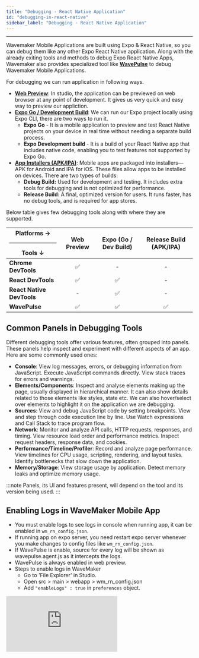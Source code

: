 ```yaml
---
title: "Debugging - React Native Application"
id: "debugging-in-react-native"
sidebar_label: "Debugging - React Native Application"
---
```

---

Wavemaker Mobile Applications are built using Expo & React Native, so you can debug them like any other Expo React Native application. Along with the already exiting tools and methods to debug Expo React Native Apps, Wavemaker also provides specialized tool like **[WavePulse](#wavepulse)** to debug Wavemaker Mobile Applications.

For debugging we can run application in following ways.

- **[Web Preview](test-run)**: In studio, the application can be previewed on web browser at any point of development. It gives us very quick and easy way to preview our appliction.
- **[Expo Go / Development Build](expo-debug)**: We can run our Expo project locally using Expo CLI, there are two ways to run it.
    - **Expo Go** - It is a mobile application to preview and test React Native projects on your device in real time without needing a separate build process.
    - **Expo Development build** - It is a build of your React Native app that includes native code, enabling you to test features not supported by Expo Go.
- **[App Installers (APK/IPA)](build-installers)**: Mobile apps are packaged into installers—APK for Android and IPA for iOS. These files allow apps to be installed on devices. There are two types of builds:
  - **Debug Build:** Used for development and testing. It includes extra tools for debugging and is not optimized for performance.
  - **Release Build:** A final, optimized version for users. It runs faster, has no debug tools, and is required for app stores.

Below table gives few debugging tools along with where they are supported.

| Platforms → <hr style={{margin:0}}/> Tools ↓ | Web Preview | Expo (Go / Dev Build) | Release Build (APK/IPA) |
| ------ | :-----: | :-----: | :-----: |
| **Chrome DevTools** | ✅ | - | - |
| **React DevTools** | ✅ | ✅ | - |
| **React Native DevTools** | - | ✅ | - |
| **WavePulse** | ✅ | ✅ | ✅ |

## Common Panels in Debugging Tools

Different debugging tools offer various features, often grouped into panels. These panels help inspect and experiment with different aspects of an app. Here are some commonly used ones:

- **Console**: View log messages, errors, or debugging information from JavaScript. Execute JavaScript commands directly. View stack traces for errors and warnings.
- **Elements/Components**: Inspect and analyse elements making up the page, usually displayed in hierarchical manner. It can also show details related to those elements like styles, state etc. We can also hover/select over elements to highlight it on the application we are debugging.
- **Sources**: View and debug JavaScript code by setting breakpoints. View and step through code execution line by line. Use Watch expressions and Call Stack to trace program flow.
- **Network**: Monitor and analyze API calls, HTTP requests, responses, and timing. View resource load order and performance metrics. Inspect request headers, response data, and cookies.
- **Performance/Timeline/Profiler**: Record and analyze page performance. View timelines for CPU usage, scripting, rendering, and layout tasks. Identify bottlenecks that slow down the application.
- **Memory/Storage**: View storage usage by application. Detect memory leaks and optimize memory usage.

:::note
Panels, its UI and features present, will depend on the tool and its version being used.
:::

## Enabling Logs in WaveMaker Mobile App

- You must enable logs to see logs in console when running app, it can be enabled in `wm_rn_config.json`.
- If running app on expo server, you need restart expo server whenever you make changes to config files like `wm_rn_config.json`.
- If WavePulse is enable, source for every log will be shown as wavepulse.agent.js as it intercepts the logs.
- WavePulse is always enabled in web preview.
- Steps to enable logs in WaveMaker
  - Go to 'File Explorer' in Studio.
  - Open src > main > webapp > wm_rn_config.json
  - Add `"enableLogs" : true` in `preferences` object.

<div style={{ position: "relative", paddingBottom: "56.25%" }}>
  <iframe
    style={{
      width: "100%",
      height: "100%",
      position: "absolute",
      left: 0,
      top: 0
    }}
    src="https://embed.app.guidde.com/playbooks/ce8XxiZkyG1R6rRNZ7HXKC"
    title="guide to show how to enable logs in wavemaker mobile apps"
    frameBorder={0}
    referrerPolicy="unsafe-url"
    allowFullScreen="true"
    allow="clipboard-write"
    sandbox="allow-popups allow-popups-to-escape-sandbox allow-scripts allow-forms allow-same-origin allow-presentation"
  />
</div>

## Debugging Tools

### Chrome DevTools

Chrome DevTools is a built-in debugging tool present in Chrome browser which helps to inspect, analyze, edit and debug web applications directly in the browser. We can use it to inspect and debug Wavemaker mobile applications, by launching it in web preview in the browser.

#### Panels Available
- Console, Elements (shows HTML), Sources, Network, Performance, Memory, Application etc.

<details>
<summary>Key Features & Limitations</summary>

**Key Features**
- Works with web preview, which we can launch very quickly and easily while developing app in the Wavemaker studio.
- Inspecting elements and their styles. Can be used to edit CSS to quickly debug style issues.
- Viewing logs and executing JS directly in console.
- Monitoring network activity.
- Viewing & debugging JS source by setting breakpoints in the Source Panel.

**Limitations**
- In Elements panel it shows HTML elements, not the React components of our application.
- Can't debug native features as they don't work on web preview.

</details>

#### Using Chrome DevTools

- Open the project in studio and click on 'Preview' button at the top, to launch web preview.
- After web preview is loaded, click on 'REMOVE TOOLBAR'.
- Right click anywhere on the page and click on **Inspect**.
- Chrome DevTools will be opened. Its docking position and size is customizable and depends on your settings.
- In Sources Panel, you can view and debug page scripts easily. For this, press Ctrl+P or Cmd+P and enter the page name.
<div style={{ position: "relative", paddingBottom: "56.25%" }}>
  <iframe
    style={{
      width: "100%",
      height: "100%",
      position: "absolute",
      left: 0,
      top: 0
    }}
    src="https://embed.app.guidde.com/playbooks/kBN1AsvKu66Eb9tE9QVaBX"
    title="Chrome DevTools Walkthrough in Web Preview for WM Mobile App"
    frameBorder={0}
    referrerPolicy="unsafe-url"
    allowFullScreen="true"
    allow="clipboard-write"
    sandbox="allow-popups allow-popups-to-escape-sandbox allow-scripts allow-forms allow-same-origin allow-presentation"
  />
</div>

<br/>

:::note
Most modern browsers ships with their own DevTools, with similar features. If using any other browser, please check documentation for their DevTools.
:::

### React DevTools

React DevTools is a debugging tool that is used to debug React and React Native Apps. It can be used in browser by installing its extension.

#### Panels Available
- Components - Shows React components in hierarchical manner along with its props (Data passed to that component from its parent) and state (Data that the component manages itself, which can change over time and triggers the component to re-render when updated).
- Profiler - Collects timing information about each component that’s rendered in order to identify performance bottlenecks.

<details>
<summary>Key Features</summary>

**Key Features**
- It can be used along with Chrome DevTools, its Component Panel gives react compoennets unlike Chrome DevTools, which gives HTML in its Elements Panel. This can very useful while debugging in web preview as we can analyse react components composing our app along with its state and props.
- You can also edit state and prop value in ⚛️ Components Panel.

</details>

#### Using React DevTools

<details>
<summary>Installation</summary>

- React DevTools can be installed as extension in [Chrome](https://chrome.google.com/webstore/detail/react-developer-tools/fmkadmapgofadopljbjfkapdkoienihi?hl=en), [Firefox](https://addons.mozilla.org/en-US/firefox/addon/react-devtools/) and [Edge](https://microsoftedge.microsoft.com/addons/detail/react-developer-tools/gpphkfbcpidddadnkolkpfckpihlkkil) Browser.
- Here we are installing in Chrome, for Firefox and Edge, steps will be similar.
- For other browsers it can be installed with npm. [Learn More](https://react.dev/learn/react-developer-tools)

<div style={{ position: "relative", paddingBottom: "56.25%" }}>
  <iframe
    style={{
      width: "100%",
      height: "100%",
      position: "absolute",
      left: 0,
      top: 0
    }}
    src="https://embed.app.guidde.com/playbooks/1sMAWFG2RXrYq82p693aMW"
    title="Installing React DevTools"
    frameBorder={0}
    referrerPolicy="unsafe-url"
    allowFullScreen="true"
    allow="clipboard-write"
    sandbox="allow-popups allow-popups-to-escape-sandbox allow-scripts allow-forms allow-same-origin allow-presentation"
  />
</div>
</details>

- Once installation is complete, launch the application web preview and click on "REMOVE TOOLBAR".
- Right click anywhere on the page and click on **Inspect**. This will open browser's DevTools.
- The DevTools will now have two new panels '⚛️ Components' & '⚛️ Profiler' will be present in browser devtools.
- In ⚛️ Components panel, by selecting a component in the component tree, you can inspect and edit its current props and state in the panel on the right.
- In style details, there is a trace object. Trace object contains sources that participated in the preparation of the final style. In the trace object, styles of later sources are overridden by the former sources.
- Along with WaveMaker components it shows many other wrapper components. If you only want to see WaveMaker components, use fitler `^(?!Wm)` to filter out all components except WaveMaker Components.
TO DO (edit the video properly)
<div style={{ position: "relative", paddingBottom: "56.25%" }}>
  <iframe
    style={{
      width: "100%",
      height: "100%",
      position: "absolute",
      left: 0,
      top: 0
    }}
    src="https://embed.app.guidde.com/playbooks/rJEJEs4wGrcAJexguS9LE9"
    title="React DevTools Walkthrogh"
    frameBorder={0}
    referrerPolicy="unsafe-url"
    allowFullScreen="true"
    allow="clipboard-write"
    sandbox="allow-popups allow-popups-to-escape-sandbox allow-scripts allow-forms allow-same-origin allow-presentation"
  />
</div>

### React Native DevTools
React Native DevTools is a newly launched debgging tool specifically to debug react native apps.

:::note
Available for applications using Expo 52 (WaveMaker 11.10.0) or higher. For earlier versions old debugger along with React DevTools can be used. Press `j` for old debugger and `shift` + `m` > "Open React devtools", in terminal where Expo CLI is running to open old debugger and React DevTools respectively.
:::

#### Panels Available
- Console, Sources, Memory, Components (shows React components), Profiler, Network

<details>
<summary>Key Features</summary>

**Key Features**  
- It can be used to debug native builds of the app running on physical and virtual devices. This also enables debugging of native features, which isn't possible with the web preview.  
- It allows debugging of an application locally while running using Expo CLI, connected to WaveMaker Studio through `wm-reactnative sync`. This enables you to make changes in the studio, which will reflect on the app running on a physical/virtual device and can be debugged with React Native DevTools in real-time.  

</details>

#### Using React Native DevTools

:::note
React Native DevTools requires either Google Chrome or Microsoft Edge installed.
:::

- Run the application in Expo Go/Dev Build using Expo CLI.
- Press `j` in the terminal where Expo CLI is running, this will launch React Native DevTools.
- Its ⚛️ Component and ⚛️ Profiler panels comes from React DevTools and have the same features as React DevTools.  
- Its Console, Sources, Memory and Network Panel works similarly as in Chrome DevTools.

<div style={{ position: "relative", paddingBottom: "56.25%" }}>
  <iframe
    style={{
      width: "100%",
      height: "100%",
      position: "absolute",
      left: 0,
      top: 0
    }}
    src="https://embed.app.guidde.com/playbooks/qN3ypGfED7Yy8p9n2rcZNo"
    title="React Native DevTools"
    frameBorder={0}
    referrerPolicy="unsafe-url"
    allowFullScreen="true"
    allow="clipboard-write"
    sandbox="allow-popups allow-popups-to-escape-sandbox allow-scripts allow-forms allow-same-origin allow-presentation"
  />
</div>
<br />

:::tip
- Press `?` in terminal where Expo CLI is running to view all available options. Press `shift` + `m` here to see more tools like 'Inspect elements', 'Toggle performance monitor', 'Toggle developer menu', 'Open React devtools' and more. 
- Use Element Inspector of React Native Dev Menu, to hover and select components. To turn it on or off select it from more tools. You can also toggle it from React Dev Menu which can be opened by shaking the device, or by pressing `m` in terminal where Expo CLI is running.
:::

Refer React Native DevTools official docs to [learn more](https://reactnative.dev/docs/react-native-devtools).

### WavePulse

WavePulse is a debugging tool designed specifically for apps built using Wavemaker Mobile studio. 

#### Panels Available
- Console, Elements (shows WaveMaker Components), Network, Timeline, Storage, Info

<details>
<summary>Key Features & Limitations</summary>

**Key Features**  
- In the Elements panel, it shows only WaveMaker components along with their properties and styles.  
- The Timeline displays the page and WaveMaker service variable load time, along with other network requests.  
- Debugging session data can be easily exported and imported to resume the session later or share it with others.  
- The Storage Panel directly shows the app's local storage.  
- It can be used to debug release builds of the application (APK/IPA).  

**Limitations**  
- The Source Panel is not available for debugging JavaScript.  
- All displayed data is read-only. Values like state, styles, etc., cannot be edited in the tool to see changes in the running app.  

</details>

### Enabling WavePulse in WaveMaker Mobile App

- WavePulse must be enabled in the project to use it for debugging the application, it can be enabled in `wm_rn_config.json`.
- If running app on expo server, you need restart expo server whenever you make changes to config files like `wm_rn_config.json`.
- If WavePulse is enable, source for every log will be shown as wavepulse.agent.js as it intercepts the logs.
- WavePulse is always enabled in web preview.
- Steps to enable WavePulse in WaveMaker
  - Go to 'File Explorer' in Studio.
  - Open src > main > webapp > wm_rn_config.json
  - Add `"enableWavePulse" : true` in `preferences` object.

<div style={{ position: "relative", paddingBottom: "56.25%" }}>
  <iframe
    style={{
      width: "100%",
      height: "100%",
      position: "absolute",
      left: 0,
      top: 0
    }}
    src="https://embed.app.guidde.com/playbooks/eNEZKgeMjr2cHEwvb8kNSq"
    title="Enable WavePulse in WaveMaker Mobile App"
    frameBorder={0}
    referrerPolicy="unsafe-url"
    allowFullScreen="true"
    allow="clipboard-write"
    sandbox="allow-popups allow-popups-to-escape-sandbox allow-scripts allow-forms allow-same-origin allow-presentation"
  />
</div>

### Connecting WavePulse
  - Connecting WavePulse with Web Preview.
    - Launch Web Preview of the app, click on "REMOVE TOOLBAR" once the preview loads.
    - Open [WavePulse](https://apps.wavemakeronline.com/wavepulse/client/) in another tab, it will start a new session in WavePulse.
    - Select 'Connect to Web Preview" from the dropdown.
    - Copy the code generated, to connect Web Preview with this session of WavePulse.
    - Go back to the tab where Web Preview is running, and open Console Panel in the devloper tools. In Chrome you can press `Cmd` + `option` + `j` (Mac) / `Ctrl` + `shift` + `j` (Windows / Linux).
    - Paste the code copied from WavePulse in the Console Panel, and press enter to initiate connection the WavePulse session started earlier.
    - Web Preview is now connected with WavePulse session started earlier.
    - You can now use WavePulse to debug your application.

<div style={{ position: "relative", paddingBottom: "56.25%" }}>
  <iframe
    style={{
      width: "100%",
      height: "100%",
      position: "absolute",
      left: 0,
      top: 0
    }}
    src="https://embed.app.guidde.com/playbooks/1tKCbzKBWYEgis3ZjfXhRQ"
    title="Connecting Web Preview with WavePulse"
    frameBorder={0}
    referrerPolicy="unsafe-url"
    allowFullScreen="true"
    allow="clipboard-write"
    sandbox="allow-popups allow-popups-to-escape-sandbox allow-scripts allow-forms allow-same-origin allow-presentation"
  />
</div>

<br />

  - Connecting with app running on physical/virtual device (Expo dev build / Debug & Realease apk/ipa).
    - Run the application in Expo Dev Build using Expo CLI.
    - If using apk/ipa, install the app on device. If apk/ipa is built in debug mode ensure it is connecetd with Expo CLI in Dev Build mode.
    - Open [WavePulse](https://apps.wavemakeronline.com/wavepulse/client/) in a browser, it will start a new session in WavePulse.
    - Ensure 'Connect to APK or IPA" is selected from the dropdown.
    - Enter the application id for the application, this will generate QR code and coonnection link for app with given Application ID and this WavePulse session. (You can find application id in studio. Settings > Build Preferences > Application Properties > Application ID).
    - Close the application on device if it is already running.
    - Scan the QR code generated from the device, to launch the app and initiate WavePulse connection. Alternatively, you can code link given below QR code and open it in the browser of your device to do the same.
    - A pop up will appear once the application is launched, asking for permission to connect with the WavePulse session started earlier. Press 'Yes' to initiate connection.
    - WavePulse is now connected. You can now use WavePulse to debug your application.

<div style={{ position: "relative", paddingBottom: "56.25%" }}>
  <iframe
    style={{
      width: "100%",
      height: "100%",
      position: "absolute",
      left: 0,
      top: 0
    }}
    src="https://embed.app.guidde.com/playbooks/nLGL8FgNiBkhPfTbVgLnRY"
    title="Connecting WavePulse with iOS Sim"
    frameBorder={0}
    referrerPolicy="unsafe-url"
    allowFullScreen="true"
    allow="clipboard-write"
    sandbox="allow-popups allow-popups-to-escape-sandbox allow-scripts allow-forms allow-same-origin allow-presentation"
  />
</div>

#### Using WavePulse
- After launching WavePulse, you can select three options from the dropdown.
  1. Connect to APK or IPA - To connect with app running through Expo CLI in dev build or to connect with apk/ipa.
  2. Connect to Web Preview - To connect with app running in Web Preview.
  3. Import Data - To import previously exported WavePulse debugging data. This enables you to save data from a debugging session and use same data later on. 
- In Console Panel you can view all the logs, search for specific logs, clear all current logs and filter them by selecting types to show on upper right corner button.
- Elements Panel will show all WaveMaker components composing the page currently opened in the app. It will auto update when there is any change in the app running.
  - You can hover/select over the components shown here to highlight it in the app running on device.
  - When any component is selected in Elements Panel, its Properties and Styles will be shown on the right side of Elemets Panel.
  - Properties will show the Properties for widget as configured in the project in WaveMaker Studio.
  - Styles have a dropdown which can be used to select class for specific part of a widget to see classes applied on that part.
- Network Panel shows all network calls made by the application. You can click on any request to se its details like "Header", "Response" etc. You can also fiter request by selecting types to show on upper right corner button.
- Timeline Panel shows recorded time intervals for various events like page load, network calls, service variables etc. You can also use filters to filter specific types of events or time interval.
- Storage Panel will app's local storage. To see latest data, you can use refresh button on upper right corner.
- Info Panel will show metadata related to app, you can use refresh button on upper right corner.
- To export current debugging session you can click om export button on the bottom right corner of the WavePulse.

<div style={{ position: "relative", paddingBottom: "56.25%" }}>
  <iframe
    style={{
      width: "100%",
      height: "100%",
      position: "absolute",
      left: 0,
      top: 0
    }}
    src="https://embed.app.guidde.com/playbooks/oa96srQW46ksPkRQMAKHPC"
    title="WavePulse walkthrough"
    frameBorder={0}
    referrerPolicy="unsafe-url"
    allowFullScreen="true"
    allow="clipboard-write"
    sandbox="allow-popups allow-popups-to-escape-sandbox allow-scripts allow-forms allow-same-origin allow-presentation"
  />
</div>
<br />

:::danger
You can use WavePulse to debug apk/ipa built in release mode for testing. However, it is advised to disable WavePulse, in builds for distribution including Play store or App Store submissions.
:::

- Dive Deeper into [WavePulse](wavepulse).

## Debugging Android/iOS Specific Native Code
- All the tools mentioned here, including React Native DevTools, are designed for debugging JavaScript and React-related issues. To inspect React Native’s underlying platform layers (e.g., for Native Modules), use Android Studio for Android and Xcode for iOS. Learn more [here](https://reactnative.dev/docs/debugging-native-code).
- You can also run and debug the app directly in Android Studio or Xcode. Please check their respective documentation for detailed instructions.

## Reference
- [Expo Docs](https://docs.expo.dev/debugging/errors-and-warnings/)
- [React Native Docs](https://reactnative.dev/docs/debugging)
